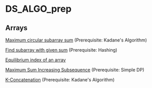 # DS_ALGO_prep

## Arrays
<a href="https://www.geeksforgeeks.org/maximum-contiguous-circular-sum/">Maximum circular subarray sum</a> (Prerequisite: Kadane's Algorithm)

<a href="https://www.geeksforgeeks.org/find-subarray-with-given-sum/">Find subarray with given sum</a> (Prerequisite: Hashing) 

<a href="https://www.geeksforgeeks.org/equilibrium-index-of-an-array/">Equilibrium index of an array</a>

<a href="https://www.geeksforgeeks.org/maximum-sum-increasing-subsequence-dp-14/">Maximum Sum Increasing Subsequence</a> (Prerequisite: Simple DP)

<a href="https://www.codechef.com/problems/KCON">K-Concatenation</a> (Prerequisite: Kadane's Algorithm) 
